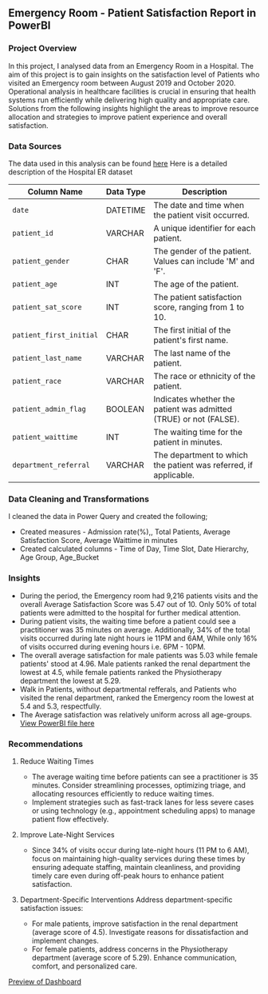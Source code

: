 ## Emergency Room - Patient Satisfaction Report in PowerBI

### Project Overview
In this project, I analysed data from an Emergency Room in a Hospital. The aim of this project is to gain insights on the satisfaction level of Patients who visited an Emergency room between August 2019 and October 2020. Operational analysis in healthcare facilities is crucial in ensuring that health systems run efficiently while delivering high quality and appropriate care. Solutions from the following insights highlight the areas to improve resource allocation and strategies to improve patient experience and overall satisfaction.

### Data Sources
The data used in this analysis can be found [here](https://github.com/mwang-cmn/Emergency-Room-Hospital-Dashboard/blob/main/Hospital%20ER.csv)
Here is a detailed description of the Hospital ER dataset

| Column Name            | Data Type | Description                                                    |
|------------------------|-----------|----------------------------------------------------------------|
| `date`                 | DATETIME  | The date and time when the patient visit occurred.             |
| `patient_id`           | VARCHAR   | A unique identifier for each patient.                          |
| `patient_gender`       | CHAR      | The gender of the patient. Values can include 'M' and 'F'.     |
| `patient_age`          | INT       | The age of the patient.                                        |
| `patient_sat_score`    | INT       | The patient satisfaction score, ranging from 1 to 10.          |
| `patient_first_initial`| CHAR      | The first initial of the patient's first name.                 |
| `patient_last_name`    | VARCHAR   | The last name of the patient.                                  |
| `patient_race`         | VARCHAR   | The race or ethnicity of the patient.                          |
| `patient_admin_flag`   | BOOLEAN   | Indicates whether the patient was admitted (TRUE) or not (FALSE). |
| `patient_waittime`     | INT       | The waiting time for the patient in minutes.                   |
| `department_referral`  | VARCHAR   | The department to which the patient was referred, if applicable. |

### Data Cleaning and Transformations
I cleaned the data in Power Query and created the following;
- Created measures - Admission rate(%),, Total Patients, Average Satisfaction Score, Average Waittime in minutes
- Created calculated columns - Time of Day, Time Slot, Date Hierarchy, Age Group, Age_Bucket
### Insights
- During the period, the Emergency room had 9,216 patients visits and the overall Average Satisfaction Score was 5.47 out of 10. Only 50% of total patients were admitted to the hospital for further medical attention.
- During patient visits, the waiting time before a patient could see a practitioner was 35 minutes on average. Additionally, 34% of the total visits occurred during late night hours ie 11PM and 6AM, While only 16% of visits occurred during evening hours i.e. 6PM - 10PM. 
- The overall average satisfaction for male patients was 5.03 while female patients' stood at 4.96. Male patients ranked the renal department the lowest at 4.5, while female patients ranked the Physiotherapy department the lowest at 5.29. 
- Walk in Patients, without departmental refferals, and Patients who visited the renal department, ranked the Emergency room the lowest at 5.4 and 5.3, respectfully.
- The Average satisfaction was relatively uniform across all age-groups.
[View PowerBI file here](https://github.com/mwang-cmn/Emergency-Room-Hospital-Dashboard/blob/main/Healthcare%20-%20Dashboard.pbix)

### Recommendations
1. Reduce Waiting Times
   - The average waiting time before patients can see a practitioner is 35 minutes. Consider streamlining processes, optimizing triage, and allocating resources efficiently to reduce waiting times.
   - Implement strategies such as fast-track lanes for less severe cases or using technology (e.g., appointment scheduling apps) to manage patient flow effectively.

2. Improve Late-Night Services
   - Since 34% of visits occur during late-night hours (11 PM to 6 AM), focus on maintaining high-quality services during these times by ensuring adequate staffing, maintain cleanliness, and providing timely care even during off-peak hours to enhance patient satisfaction.

3. Department-Specific Interventions
Address department-specific satisfaction issues:
   - For male patients, improve satisfaction in the renal department (average score of 4.5). Investigate reasons for dissatisfaction and implement changes.
   - For female patients, address concerns in the Physiotherapy department (average score of 5.29). Enhance communication, comfort, and personalized care.

[Preview of Dashboard](https://github.com/mwang-cmn/Emergency-Room-Hospital-Dashboard/blob/main/snap.PNG)


